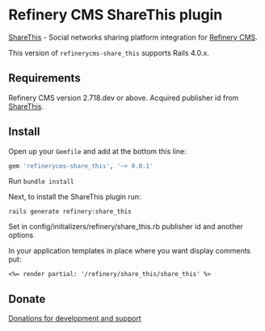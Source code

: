 # Refinery CMS ShareThis plugin

[ShareThis](http://sharethis.com/) - Social networks sharing platform integration for [Refinery CMS](http://refinerycms.com).

This version of `refinerycms-share_this` supports Rails 4.0.x.

## Requirements

Refinery CMS version 2.718.dev or above.
Acquired publisher id from [ShareThis](http://sharethis.com/).

## Install

Open up your ``Gemfile`` and add at the bottom this line:

```ruby
gem 'refinerycms-share_this', '~> 0.0.1'
```

Run ``bundle install``

Next, to install the ShareThis plugin run:

    rails generate refinery:share_this

Set in config/initializers/refinery/share_this.rb publisher id and another options

In your application templates in place where you want display comments put:

    <%= render partial: '/refinery/share_this/share_this' %>


## Donate

[Donations for development and support](http://keram.github.io/fundraising.html)
